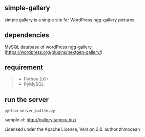## simple-gallery
simple gallery is a single site for WordPress ngg-gallery pictures

## dependencies
MySQL database of wordPress ngg-gallery (https://wordpress.org/plugins/nextgen-gallery/)

## requirement
> * Python 2.6+
> * PyMySQL 

## run the server

```
python server_bottle.py
```

sample at: http://gallery.tangcu.biz/

Licensed under the Apache License, Version 2.0. author zhmocean
